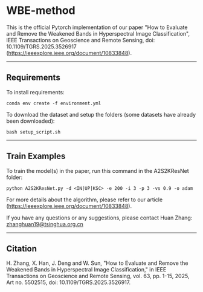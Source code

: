 # WBE-method
This is the official Pytorch implementation of our paper "How to Evaluate and Remove the Weakened Bands in Hyperspectral Image Classification", IEEE Transactions on Geoscience and Remote Sensing, doi: 10.1109/TGRS.2025.3526917 (https://ieeexplore.ieee.org/document/10833848).

----------
Requirements  
----------
To install requirements:

    conda env create -f environment.yml

To download the dataset and setup the folders (some datasets have already been downloaded):

    bash setup_script.sh  

----------
Train Examples
----------
To train the model(s) in the paper, run this command in the A2S2KResNet folder:

    python A2S2KResNet.py -d <IN|UP|KSC> -e 200 -i 3 -p 3 -vs 0.9 -o adam

For more details about the algorithm, please refer to our article (https://ieeexplore.ieee.org/document/10833848).  

If you have any questions or any suggestions, please contact Huan Zhang: zhanghuan19@tsinghua.org.cn

----------
Citation
----------
H. Zhang, X. Han, J. Deng and W. Sun, "How to Evaluate and Remove the Weakened Bands in Hyperspectral Image Classification," in IEEE Transactions on Geoscience and Remote Sensing, vol. 63, pp. 1-15, 2025, Art no. 5502515, doi: 10.1109/TGRS.2025.3526917.

